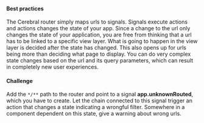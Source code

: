 #### Best practices
The Cerebral router simply maps urls to signals. Signals execute actions and actions changes the state of your app. Since a change to the url only changes the state of your application, you are free from thinking that a url has to be linked to a specific view layer. What is going to happen in the view layer is decided after the state has changed. This also opens up for urls being more than deciding what page to display. You can do very complex state changes based on the url and its query parameters, which can result in completely new user experiences.

#### Challenge
Add the `*/**` path to the router and point to a signal **app.unknownRouted**, which you have to create. Let the chain connected to this signal trigger an action that changes a state indicating a wrongful filter. Somewhere in a component dependent on this state, give a warning about wrong urls.
